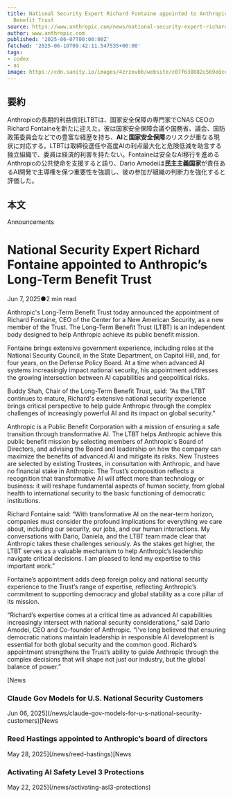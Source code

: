```yaml
---
title: National Security Expert Richard Fontaine appointed to Anthropic’s Long-Term
  Benefit Trust
source: https://www.anthropic.com/news/national-security-expert-richard-fontaine-appointed-to-anthropic-s-long-term-benefit-trust
author: www.anthropic.com
published: '2025-06-07T00:00:00Z'
fetched: '2025-06-10T09:42:11.547535+00:00'
tags:
- codex
- ai
image: https://cdn.sanity.io/images/4zrzovbb/website/c07f638082c569e8ce1e89ae95ee6f332a98ec08-2400x1260.jpg
---
```


## 要約

Anthropicの長期的利益信託LTBTは、国家安全保障の専門家でCNAS CEOのRichard Fontaineを新たに迎えた。彼は国家安全保障会議や国務省、議会、国防政策委員会などでの豊富な経歴を持ち、**AI**と**国家安全保障**のリスクが重なる現状に対応する。LTBTは取締役選任や高度AIの利点最大化と危険低減を助言する独立組織で、委員は経済的利害を持たない。Fontaineは安全なAI移行を進めるAnthropicの公共使命を支援すると語り、Dario Amodeiは**民主主義国家**が責任あるAI開発で主導権を保つ重要性を強調し、彼の参加が組織の判断力を強化すると評価した。

## 本文

Announcements

# National Security Expert Richard Fontaine appointed to Anthropic’s Long-Term Benefit Trust

Jun 7, 2025●2 min read

Anthropic's Long-Term Benefit Trust today announced the appointment of Richard Fontaine, CEO of the Center for a New American Security, as a new member of the Trust. The Long-Term Benefit Trust (LTBT) is an independent body designed to help Anthropic achieve its public benefit mission.

Fontaine brings extensive government experience, including roles at the National Security Council, in the State Department, on Capitol Hill, and, for four years, on the Defense Policy Board. At a time when advanced AI systems increasingly impact national security, his appointment addresses the growing intersection between AI capabilities and geopolitical risks.

Buddy Shah, Chair of the Long-Term Benefit Trust, said: “As the LTBT continues to mature, Richard's extensive national security experience brings critical perspective to help guide Anthropic through the complex challenges of increasingly powerful AI and its impact on global security.”

Anthropic is a Public Benefit Corporation with a mission of ensuring a safe transition through transformative AI. The LTBT helps Anthropic achieve this public benefit mission by selecting members of Anthropic's Board of Directors, and advising the Board and leadership on how the company can maximize the benefits of advanced AI and mitigate its risks. New Trustees are selected by existing Trustees, in consultation with Anthropic, and have no financial stake in Anthropic. The Trust’s composition reflects a recognition that transformative AI will affect more than technology or business: it will reshape fundamental aspects of human society, from global health to international security to the basic functioning of democratic institutions.

Richard Fontaine said: “With transformative AI on the near-term horizon, companies must consider the profound implications for everything we care about, including our security, our jobs, and our human interactions. My conversations with Dario, Daniela, and the LTBT team made clear that Anthropic takes these challenges seriously. As the stakes get higher, the LTBT serves as a valuable mechanism to help Anthropic’s leadership navigate critical decisions. I am pleased to lend my expertise to this important work.”

Fontaine’s appointment adds deep foreign policy and national security experience to the Trust’s range of expertise, reflecting Anthropic’s commitment to supporting democracy and global stability as a core pillar of its mission.

“Richard’s expertise comes at a critical time as advanced AI capabilities increasingly intersect with national security considerations,” said Dario Amodei, CEO and Co-founder of Anthropic. “I've long believed that ensuring democratic nations maintain leadership in responsible AI development is essential for both global security and the common good. Richard’s appointment strengthens the Trust’s ability to guide Anthropic through the complex decisions that will shape not just our industry, but the global balance of power.”

[News

### Claude Gov Models for U.S. National Security Customers

Jun 06, 2025](/news/claude-gov-models-for-u-s-national-security-customers)[News

### Reed Hastings appointed to Anthropic’s board of directors

May 28, 2025](/news/reed-hastings)[News

### Activating AI Safety Level 3 Protections

May 22, 2025](/news/activating-asl3-protections)
